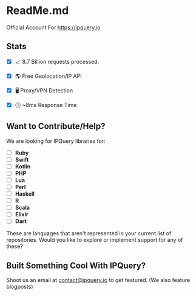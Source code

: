 # ReadMe.md
Official Account For https://ipquery.io

## Stats
- [X] 📈 8.7 Billion requests processed.
- [X] 🌎 Free Geolocation/IP API
- [X] 🖥️ Proxy/VPN Detection
- [X] 🕒 ~8ms Response Time


## Want to Contribute/Help?
We are looking for IPQuery libraries for:
- [ ] **Ruby**
- [ ] **Swift**
- [ ] **Kotlin**
- [ ] **PHP**
- [ ] **Lua**
- [ ] **Perl**
- [ ] **Haskell**
- [ ] **R**
- [ ] **Scala**
- [ ] **Elixir**
- [ ] **Dart**

These are languages that aren't represented in your current list of repositories. Would you like to explore or implement support for any of these?
## Built Something Cool With IPQuery?
Shoot us an email at contact@ipquery.io to get featured.
(We also feature blogposts)
